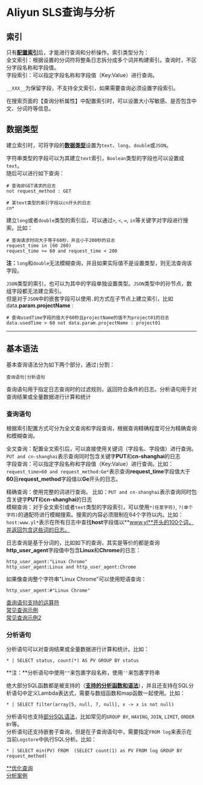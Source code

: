 # Aliyun SLS查询与分析

## 索引

只有[**配置索引**](https://help.aliyun.com/document_detail/90732.html)后，才能进行查询和分析操作。索引类型分为：  
全文索引：根据设置的分词符将整条日志拆分成多个词并构建索引。查询时，不区分字段名称和字段值。    
字段索引：可以指定字段名称和字段值（Key:Value）进行查询。

`__XXX__`为保留字段，不支持全文索引，如果需要查询必须设置字段索引。

在搜索页面的【查询分析属性】中配置索引时，可以设置大小写敏感、是否包含中文、分词符等信息。



## 数据类型

建立索引时，可将字段的[**数据类型**](https://help.aliyun.com/document_detail/92078.html)设置为`text`、`long`、`double`或`JSON`。

字符串类型的字段可以为其建立`text`索引，`Boolean`类型的字段也可以设置成`text`。  
随后可以进行如下查询：

```
# 查询非GET请求的日志
not request_method : GET
```

```
# 某text类型的索引字段以cn开头的日志
cn*
```

建立`long`或者`double`类型的索引后，可以通过`>`, `<`, `=`, `in`等关键字对字段进行搜索。比如：

```
# 查询请求时间大于等于60秒，并且小于200秒的日志
request_time in [60 200)
request_time >= 60 and request_time < 200
```

**注：**`long`和`double`无法模糊查询，并且如果实际值不是设置类型，则无法查询该字段。

`JSON`类型的索引，也可以为其中的字段单独设置类型。`JSON`类型中的孙节点，数组字段都无法建立索引。  
但是对于`JSON`中的嵌套字段可以使用`.`的方式在子节点上建立索引，比如 data.**param.projectName** :

```
# 查询usedTime字段的值大于60秒且projectName的值不为project01的日志
data.usedTime > 60 not data.param.projectName : project01
```

---



## 基本语法

基本查询语法分为如下两个部分，通过`|`分割：

```
查询语句|分析语句
```

查询语句用于指定日志查询时的过滤规则，返回符合条件的日志。分析语句用于对查询结果或全量数据进行计算和统计



### 查询语句

根据索引配置方式可分为全文查询和字段查询，根据查询精确程度可分为精确查询和模糊查询。 

全文查询：配置全文索引后，可以直接使用关键词（字段名、字段值）进行查询。 `PUT and cn-shanghai`表示查询同时包含关键字**PUT**和**cn-shanghai**的日志  
字段查询：可以指定字段名称和字段值（Key:Value）进行查询。比如：`request_time>60 and request_method:Ge*`表示查询**request_time**字段值大于**60**且**request_method**字段值以**Ge**开头的日志。

精确查询：使用完整的词进行查询。 比如：`PUT and cn-shanghai`表示查询同时包含关键字**PUT**和**cn-shanghai**的日志    
模糊查询：对于全文索引或者`text`类型的字段索引，可以使用`*(任意字符)`, `?(单个字符)`的通配符进行模糊搜索。搜索的内容必须限制在64个字符以内。比如：`host:www.yl*`表示在所有日志中查找**host**字段值以**www.yl**开头的100个词，并返回包含这些词的日志。

日志查询是基于分词的，比如如下的查询，其实是等价的都是查询**http_user_agent**字段值中包含**Linux**和**Chrome**的日志：

```
http_user_agent:"Linux Chrome"
http_user_agent:Linux and http_user_agent:Chrome
```

如果像查询整个字符串"Linux Chrome"可以使用短语查询：

```
http_user_agent:#"Linux Chrome"
```

[查询语句支持的运算符](https://help.aliyun.com/document_detail/29060.html#title-eqq-r6a-x2z)  
[常见查询示例](https://help.aliyun.com/document_detail/29060.htm#h3-url-3)  
[常见查询示例2](https://help.aliyun.com/document_detail/29060.htm#h3-url-4)



### 分析语句

分析语句可以对查询结果或全量数据进行计算和统计。比如：

```
* | SELECT status, count(*) AS PV GROUP BY status
```

**注：**分析语句中使用`""`来包裹字段名称，使用`''`来包裹字符串

绝大部分SQL函数都是被支持的（[**支持的分析函数和语法**](https://help.aliyun.com/document_detail/53608.html#title-ib1-pbz-27l)），并且还支持在SQL分析语句中定义Lambda表达式，需要与数组函数和map函数一起使用。比如：

```
* | SELECT filter(array[5, null, 7, null], x -> x is not null)
```

分析语句也支持[部分SQL语法](https://help.aliyun.com/document_detail/322174.html)，比如常见的`GROUP BY`, `HAVING`, `JOIN`, `LIMIT`, `ORDER BY`等。  
分析语句还支持嵌套子查询，但是在子查询语句中，需要指定`FROM log`来表示在当前`Logstore`中执行SQL分析。比如：

```
* | SELECT min(PV) FROM  (SELECT count(1) as PV FROM log GROUP BY request_method)
```

[**优化查询](https://help.aliyun.com/document_detail/63794.html)   
[分析案例](https://help.aliyun.com/document_detail/63662.html)
